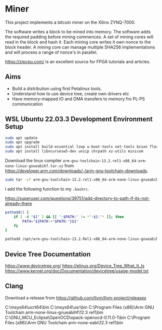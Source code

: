 # Miner

This project implements a bitcoin miner on the Xilinx ZYNQ-7000.

The software writes a block to be mined into memory. The software adds the required padding before mining commences. A 
set of mining cores will read in the block and hash it. Each mining core writes it own nonce to the block header. A 
mining core can manage multiple SHA256 implementations and will process a range of nonce's in parallel.

<https://zipcpu.com/> is an excellent source for FPGA tutorials and articles.

## Aims

* Build a distribution using first Petalinux tools.
* Understand how to use device tree, create own drivers etc
* Have memory-mapped IO and DMA transfers to memory fro PL-PS communication

## WSL Ubuntu 22.03.3 Development Environment Setup

```bash
sudo apt update
sudo apt upgrade
sudo apt install build-essential lzop u-boot-tools net-tools bison flex libssl-dev libncurses5-dev
sudo apt install libncursesw5-dev unzip chrpath xz-utils minicom
```

Download the linux compiler `arm-gnu-toolchain-13.2.rel1-x86_64-arm-none-linux-gnueabihf.tar.xz` from 
<https://developer.arm.com/downloads/-/arm-gnu-toolchain-downloads>. 

```bash
sudo tar -xf arm-gnu-toolchain-13.2.rel1-x86_64-arm-none-linux-gnueabihf.tar.xz -C /opt
```

I add the following function to my `.bashrc`.

<https://superuser.com/questions/39751/add-directory-to-path-if-its-not-already-there>

```bash
pathadd() {
    if [ -d "$1" ] && [[ ":$PATH:" != *":$1:"* ]]; then
        PATH="${PATH:+"$PATH:"}$1"
    fi
}

pathadd /opt/arm-gnu-toolchain-13.2.Rel1-x86_64-arm-none-linux-gnueabihf/bin
```

## Device Tree Documentation

<https://www.devicetree.org/>
<https://elinux.org/Device_Tree_What_It_Is>
<https://www.kernel.org/doc/Documentation/devicetree/usage-model.txt>

## Clang

Download a release from <https://github.com/llvm/llvm-project/releases>

C:\msys64\ucrt64\bin
C:\msys64\usr\bin
C:\Program Files (x86)\Arm GNU Toolchain arm-none-linux-gnueabihf\12.3 rel1\bin
C:\GNU_MCU_Eclipse\OpenOCD\xpack-openocd-0.11.0-1\bin
C:\Program Files (x86)\Arm GNU Toolchain arm-none-eabi\12.3 rel1\bin